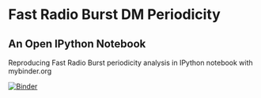# Fast Radio Burst DM Periodicity
## An Open IPython Notebook

Reproducing Fast Radio Burst periodicity analysis in IPython notebook with mybinder.org

[![Binder](http://mybinder.org/badge.svg)](http://mybinder.org/repo/caseyjlaw/FRB-dm-periodicity)
